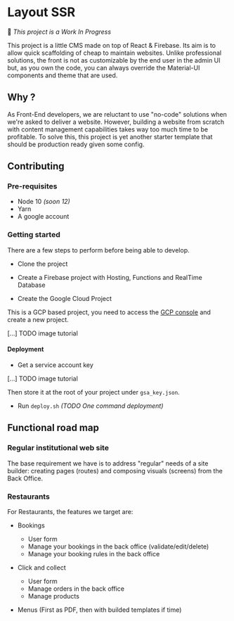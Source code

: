 # Layout SSR

:construction: _This project is a Work In Progress_

This project is a little CMS made on top of React & Firebase. Its aim is to allow quick scaffolding of cheap to maintain websites.
Unlike professional solutions, the front is not as customizable by the end user in the admin UI but, as you own the code, you can always override the Material-UI components and theme that are used.

## Why ?

As Front-End developers, we are reluctant to use "no-code" solutions when we're asked to deliver a website. However, building a website from scratch with content management capabilities takes way too much time to be profitable.
To solve this, this project is yet another starter template that should be production ready given some config.

## Contributing

### Pre-requisites

- Node 10 _(soon 12)_
- Yarn
- A google account

### Getting started

There are a few steps to perform before being able to develop.

- Clone the project

- Create a Firebase project with Hosting, Functions and RealTime Database

- Create the Google Cloud Project

This is a GCP based project, you need to access the [GCP console](#/) and create a new project.

[...] TODO image tutorial

#### Deployment

- Get a service account key

[...] TODO image tutorial

Then store it at the root of your project under `gsa_key.json`.

- Run `deploy.sh` _(TODO One command deployment)_

## Functional road map

### Regular institutional web site

The base requirement we have is to address "regular" needs of a site builder: creating pages (routes) and composing visuals (screens) from the Back Office.

### Restaurants

For Restaurants, the features we target are:

- Bookings

  - User form
  - Manage your bookings in the back office (validate/edit/delete)
  - Manage your booking rules in the back office

- Click and collect

  - User form
  - Manage orders in the back office
  - Manage products

- Menus (First as PDF, then with builded templates if time)
